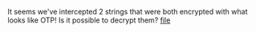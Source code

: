 It seems we've intercepted 2 strings that were both encrypted with what looks like OTP! Is it possible to decrypt them? [file](${ciphered_txt})